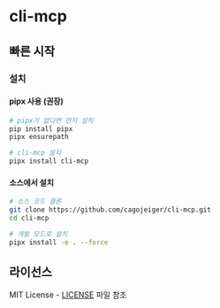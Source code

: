 # cli-mcp

## 빠른 시작

### 설치

#### pipx 사용 (권장)

```bash
# pipx가 없다면 먼저 설치
pip install pipx
pipx ensurepath

# cli-mcp 설치
pipx install cli-mcp
```

#### 소스에서 설치

```bash
# 소스 코드 클론
git clone https://github.com/cagojeiger/cli-mcp.git
cd cli-mcp

# 개발 모드로 설치
pipx install -e . --force
```

## 라이선스

MIT License - [LICENSE](LICENSE) 파일 참조
